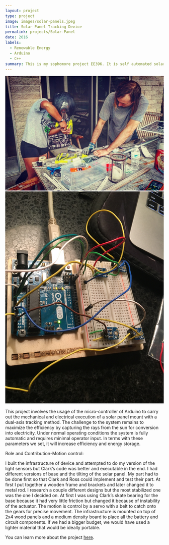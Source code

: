 ```yaml
---
layout: project
type: project
image: images/solar-panels.jpeg
title: Solar Panel Tracking Device
permalink: projects/Solar-Panel
date: 2016
labels:
  - Renewable Energy
  - Arduino
  - C++
summary: This is my sophomore project EE396. It is self automated solar tracker with a micro-controller.
---
```


<div class="ui medium rounded images">
  <img class="ui image" src="../images/IMG_1319.JPG">
  <img class="ui image" src="../images/IMG_1259.JPG">
 
</div>

This project involves the usage of the micro-controller of Arduino to carry out the mechanical and electrical execution of a solar panel mount with a dual-axis tracking method. The challenge to the system remains to maximize the efficiency by capturing the rays from the sun for conversion into electricity. Under normal operating conditions the system is fully automatic and requires minimal operator input. In terms with these parameters we set, it will increase efficiency and energy storage.

Role and Contribution-Motion control: 

I built the infrastructure of device and attempted to do my version of the light sensors but Clark’s code was better and executable in the end. I had different versions of base and the tilting of the solar panel. My part had to be done first so that Clark and Ross could implement and test their part. At first I put together a wooden frame and brackets and later changed it to metal rod. I research a couple different designs but the most stabilized one was the one I decided on. At first I was using Clark’s skate bearing for the base because it had very little friction but changed it because of instability of the actuator. The motion is control by a servo with a belt to catch onto the gears for precise movement. The infrastructure is mounted on top of 2x4 wood panels and a medium density board to place all the battery and circuit components. If we had a bigger budget, we would have used a lighter material that would be ideally portable. 


You can learn more about the project [here](http://www.solarpaneltilt.com/).



